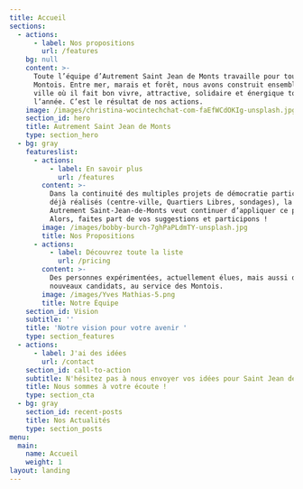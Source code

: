 ```yaml
---
title: Accueil
sections:
  - actions:
      - label: Nos propositions
        url: /features
    bg: null
    content: >-
      Toute l’équipe d’Autrement Saint Jean de Monts travaille pour tous les
      Montois. Entre mer, marais et forêt, nous avons construit ensemble une
      ville où il fait bon vivre, attractive, solidaire et énergique toute
      l’année. C’est le résultat de nos actions.
    image: /images/christina-wocintechchat-com-faEfWCdOKIg-unsplash.jpg
    section_id: hero
    title: Autrement Saint Jean de Monts
    type: section_hero
  - bg: gray
    featureslist:
      - actions:
          - label: En savoir plus
            url: /features
        content: >-
          Dans la continuité des multiples projets de démocratie participative
          déjà réalisés (centre-ville, Quartiers Libres, sondages), la liste
          Autrement Saint-Jean-de-Monts veut continuer d’appliquer ce principe.
          Alors, faites part de vos suggestions et participons !
        image: /images/bobby-burch-7ghPaPLdmTY-unsplash.jpg
        title: Nos Propositions
      - actions:
          - label: Découvrez toute la liste
            url: /pricing
        content: >-
          Des personnes expérimentées, actuellement élues, mais aussi de
          nouveaux candidats, au service des Montois.
        image: /images/Yves Mathias-5.png
        title: Notre Équipe
    section_id: Vision
    subtitle: ''
    title: 'Notre vision pour votre avenir '
    type: section_features
  - actions:
      - label: J'ai des idées
        url: /contact
    section_id: call-to-action
    subtitle: N'hésitez pas à nous envoyer vos idées pour Saint Jean de Monts
    title: Nous sommes à votre écoute !
    type: section_cta
  - bg: gray
    section_id: recent-posts
    title: Nos Actualités
    type: section_posts
menu:
  main:
    name: Accueil
    weight: 1
layout: landing
---
```


